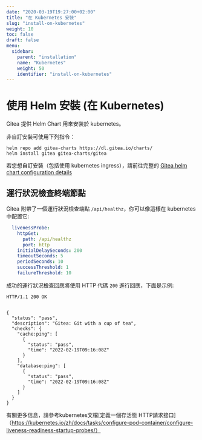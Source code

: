 ```yaml
---
date: "2020-03-19T19:27:00+02:00"
title: "在 Kubernetes 安裝"
slug: "install-on-kubernetes"
weight: 10
toc: false
draft: false
menu:
  sidebar:
    parent: "installation"
    name: "Kubernetes"
    weight: 50
    identifier: "install-on-kubernetes"
---
```


# 使用 Helm 安裝 (在 Kubernetes)

Gitea 提供 Helm Chart 用來安裝於 kubernetes。

非自訂安裝可使用下列指令：

```
helm repo add gitea-charts https://dl.gitea.io/charts/
helm install gitea gitea-charts/gitea
```

若您想自訂安裝（包括使用 kubernetes ingress），請前往完整的 [Gitea helm chart configuration details](https://gitea.com/gitea/helm-chart/)

## 運行狀況檢查終端節點

Gitea 附帶了一個運行狀況檢查端點 `/api/healthz`，你可以像這樣在 kubernetes 中配置它:

```yaml
  livenessProbe:
    httpGet:
      path: /api/healthz
      port: http
    initialDelaySeconds: 200
    timeoutSeconds: 5
    periodSeconds: 10
    successThreshold: 1
    failureThreshold: 10
```

成功的運行狀況檢查回應將使用 HTTP 代碼 `200` 進行回應，下面是示例:

```
HTTP/1.1 200 OK


{
  "status": "pass",
  "description": "Gitea: Git with a cup of tea",
  "checks": {
    "cache:ping": [
      {
        "status": "pass",
        "time": "2022-02-19T09:16:08Z"
      }
    ],
    "database:ping": [
      {
        "status": "pass",
        "time": "2022-02-19T09:16:08Z"
      }
    ]
  }
}
```

有關更多信息，請參考kubernetes文檔[定義一個存活態 HTTP請求接口]（https://kubernetes.io/zh/docs/tasks/configure-pod-container/configure-liveness-readiness-startup-probes/）
